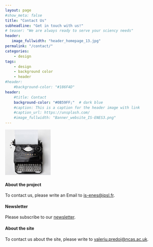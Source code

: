 ```yaml
---
layout: page
#show_meta: false
title: "Contact Us"
subheadline: "Get in touch with us!"
# teaser: "We are always ready to serve your sciency needs"
header:
   image_fullwidth: "header_homepage_13.jpg"
permalink: "/contact/"
categories:
    - design
tags:
    - design
    - background color
    - header
#header:
    #background-color: "#186F4D"
header:
    #title: Contact
    background-color: "#0B59FF;"  # dark blue
    #caption: This is a caption for the header image with link
    #caption_url: https://unsplash.com/
    #image_fullwidth: "Banner_website_IS-ENES3.png"
---
```


![typewriter](../images/typewriter-thumb.jpg)

#### About the project

To contact us, please write an Email to <is-enes@ipsl.fr>.

#### Newsletter

Please subscribe to our [newsletter](https://lists.enes.org/mailman/listinfo/is-enes3).

#### About the site

To contact us about the site, please write to <valeriu.predoi@ncas.ac.uk>.
